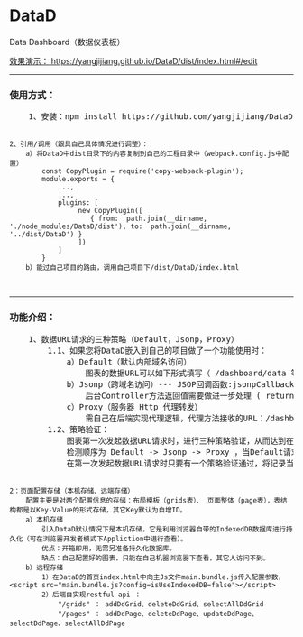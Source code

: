 # DataD
Data Dashboard（数据仪表板）

<a href="https://yangjijiang.github.io/DataD/dist/index.html#/edit">效果演示： https://yangjijiang.github.io/DataD/dist/index.html#/edit</a>

<hr>
<h3>使用方式：</h3>
<pre>
    1、安装：npm install https://github.com/yangjijiang/DataD.git
    
    2、引用/调用（跟具自己具体情况进行调整）：
        a）将DataD中dist目录下的内容复制到自己的工程目录中（webpack.config.js中配置）
            const CopyPlugin = require('copy-webpack-plugin');
            module.exports = {
                ...,
                ...,
                plugins: [
                     new CopyPlugin([
                        { from:  path.join(__dirname, './node_modules/DataD/dist'), to:  path.join(__dirname, '../dist/DataD') }
                     ])
                ]
            }
        b）能过自己项目的路由，调用自己项目下/dist/DataD/index.html
</pre>
<hr>
<h3>功能介绍：</h3>
<pre>
    1、数据URL请求的三种策略（Default，Jsonp，Proxy）
        1.1、如果您将DataD嵌入到自己的项目做了一个功能使用时：
            a）Default（默认内部域名访问）  
                图表的数据URL可以如下形式填写（ /dashboard/data 等） 
            b）Jsonp（跨域名访问）--- JSOP回调函数:jsonpCallback 
                后台Controller方法返回值需要做进一步处理 ( return "jsonpCallback("+result.toString()+")" )
            c）Proxy（服务器 Http 代理转发）
                需自己在后端实现代理逻辑，代理方法接收的URL：/dashboard/http_proxy_forward，被代理的url及相关参数都 /dashboard/http_proxy_forward 下传递  
        1.2、策略验证： 
            图表第一次发起数据URL请求时，进行三种策略验证，从而达到在后续的请求以哪种策略进行轮询的目地。
            检测顺序为 Default -> Jsonp -> Proxy ，当Default请求失败时进行Jsonp，而当Jsonp也失败时再进行Proxy，Proxy还失败，三种策略验证都失败此时将报出该URL无法访问异常，该图表后续的轮询将终断。
            在第一次发起数据URL请求时只要有一个策略验证通过，将记录当前验证通过的策略，并在后续的请求轮询中都用该策略。如果在后续请求轮询中出现访问异常（如：网络终断、后端服务器宕机等）轮询不会停止，将一直轮询下去直到网络或服务器恢复正常状态。
    
    2：页面配置存储（本机存储、远端存储）
        配置主要是对两个配置信息的存储：布局模板（grids表）、 页面整体（page表），表结构都是以Key-Value的形式存储，其它Key默认为自增ID。             
        a）本机存储
            引入DataD默认情况下是本机存储，它是利用浏览器自带的IndexedDB数据库进行持久化（可在浏览器开发者模式下Appliction中进行查看）。
            优点：开箱即用，无需另准备持久化数据库。
            缺点：自己配置好的图表，只能在自己机器浏览器下查看，其它人访问不到。
        b）远程存储   
            1）在DataD的首页index.html中向主Js文件main.bundle.js传入配置参数，<script src="main.bundle.js?config=isUseIndexedDB=false"></script>
            2）后端自实现restful api ： 
                "/grids" ： addDdGrid、deleteDdGrid、selectAllDdGrid
                "/pages" ： addDdPage、deleteDdPage、updateDdPage、selectDdPage、selectAllDdPage
</pre>                